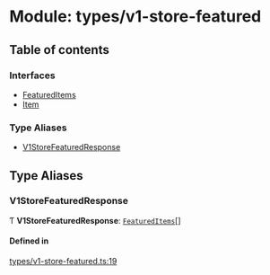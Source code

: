# Module: types/v1-store-featured

## Table of contents

### Interfaces

- [FeaturedItems](../interfaces/types_v1_store_featured.FeaturedItems.md)
- [Item](../interfaces/types_v1_store_featured.Item.md)

### Type Aliases

- [V1StoreFeaturedResponse](types_v1_store_featured.md#v1storefeaturedresponse)

## Type Aliases

### V1StoreFeaturedResponse

Ƭ **V1StoreFeaturedResponse**: [`FeaturedItems`](../interfaces/types_v1_store_featured.FeaturedItems.md)[]

#### Defined in

[types/v1-store-featured.ts:19](https://github.com/jameslinimk/unofficial-valorant-api/blob/e0f8f42/package/src/types/v1-store-featured.ts#L19)
